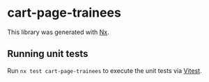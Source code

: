# cart-page-trainees

This library was generated with [Nx](https://nx.dev).

## Running unit tests

Run `nx test cart-page-trainees` to execute the unit tests via [Vitest](https://vitest.dev/).
